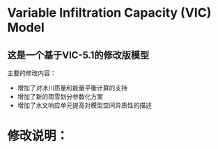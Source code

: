 # Variable Infiltration Capacity (VIC) Model
## 这是一个基于VIC-5.1的修改版模型
主要的修改内容：
- 增加了对冰川质量和能量平衡计算的支持
- 增加了新的雨雪划分参数化方案
- 增加了水文响应单元提高对模型空间异质性的描述

修改说明：
==========================
